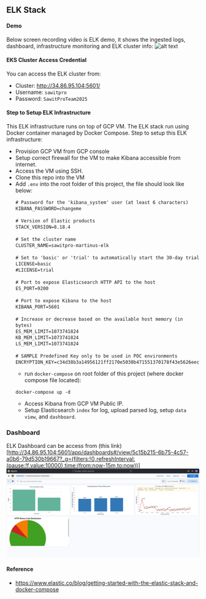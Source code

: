 ## ELK Stack

#### Demo
Below screen recording video is ELK demo, it shows the ingested logs, dashboard, infrastructure monitoring and ELK cluster info:
![alt text](assets/sawitpro-elk.gif)

#### EKS Cluster Access Credential
You can access the ELK cluster from:
- Cluster: http://34.86.95.104:5601/
- Username: `sawitpro`
- Password: `SawitProTeam2025`

#### Step to Setup ELK Infrastructure
This ELK infrastructure runs on top of GCP VM. 
The ELK stack run using Docker container managed by Docker Compose.
Step to setup this ELK infrastructure:
- Provision GCP VM from GCP console
- Setup correct firewall for the VM to make Kibana accessible from internet.
- Access the VM using SSH.
- Clone this repo into the VM
- Add `.env` into the root folder of this project, the file should look like below:
    ```
    # Password for the 'kibana_system' user (at least 6 characters)
    KIBANA_PASSWORD=changeme

    # Version of Elastic products
    STACK_VERSION=8.18.4

    # Set the cluster name
    CLUSTER_NAME=sawitpro-martinus-elk

    # Set to 'basic' or 'trial' to automatically start the 30-day trial
    LICENSE=basic
    #LICENSE=trial

    # Port to expose Elasticsearch HTTP API to the host
    ES_PORT=9200

    # Port to expose Kibana to the host
    KIBANA_PORT=5601

    # Increase or decrease based on the available host memory (in bytes)
    ES_MEM_LIMIT=1073741824
    KB_MEM_LIMIT=1073741824
    LS_MEM_LIMIT=1073741824

    # SAMPLE Predefined Key only to be used in POC environments
    ENCRYPTION_KEY=c34d38b3a14956121ff2170e5030b471551370178f43e5626eec58b04a30fae2
    ```
    - run `docker-compose` on root folder of this project (where docker compose file located):
    ```
    docker-compose up -d
    ```
    - Access Kibana from GCP VM Public IP.
    - Setup Elasticsearch `index` for log, upload parsed log, setup `data view`, and `dashboard`.


### Dashboard
ELK Dashboard can be access from (this link)[http://34.86.95.104:5601/app/dashboards#/view/5c15b215-6b75-4c57-a0b6-79d530b19667?_g=(filters:!(),refreshInterval:(pause:!f,value:10000),time:(from:now-15m,to:now))]   
![alt text](assets/image.png) 

#### Reference
- https://www.elastic.co/blog/getting-started-with-the-elastic-stack-and-docker-compose

